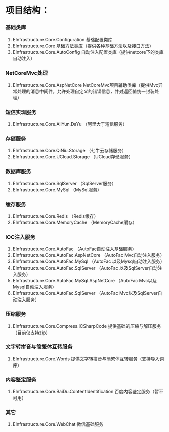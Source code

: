 # 项目结构：

### 基础类库  
1. EInfrastructure.Core.Configuration 基础配置类库  
2. EInfrastructure.Core 基础方法类库（提供各种基础方法以及接口方法）  
3. EInfrastructure.Core.AutoConfig 自动注入配置类库（提供netcore下的类库自动注入）

### NetCoreMvc处理
1. EInfrastructure.Core.AspNetCore  NetCoreMvc项目辅助类库（提供Mvc异常处理的消息中间件，允许处理自定义的错误信息，并对返回值统一封装处理）  

### 短信实现服务
1. EInfrastructure.Core.AliYun.DaYu （阿里大于短信服务）

### 存储服务
1. EInfrastructure.Core.QiNiu.Storage （七牛云存储服务）
2. EInfrastructure.Core.UCloud.Storage （UCloud存储服务）

### 数据库服务
1. EInfrastructure.Core.SqlServer （SqlServer服务）
2. EInfrastructure.Core.MySql （MySql服务）

### 缓存服务
1. EInfrastructure.Core.Redis （Redis缓存）
2. EInfrastructure.Core.MemoryCache （MemoryCache缓存）

### IOC注入服务
1. EInfrastructure.Core.AutoFac （AutoFac自动注入基础服务）
2. EInfrastructure.Core.AutoFac.AspNetCore （AutoFac Mvc自动注入服务）
3. EInfrastructure.Core.AutoFac.MySql （AutoFac 以及Mysql自动注入服务）
4. EInfrastructure.Core.AutoFac.SqlServer （AutoFac 以及SqlServer自动注入服务）  
5. EInfrastructure.Core.AutoFac.MySql.AspNetCore （AutoFac  Mvc以及Mysql自动注入服务）
6. EInfrastructure.Core.AutoFac.SqlServer （AutoFac Mvc以及SqlServer自动注入服务）  

### 压缩服务
1. EInfrastructure.Core.Compress.ICSharpCode 提供基础的压缩与解压服务（目前仅支持zip）

### 文字转拼音与简繁体互转服务
1. EInfrastructure.Core.Words 提供文字转拼音与简繁体互转服务（支持导入词库）

### 内容鉴定服务
1. EInfrastructure.Core.BaiDu.ContentIdentification 百度内容鉴定服务（暂不可用）

### 其它
1. EInfrastructure.Core.WebChat 微信基础服务